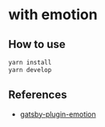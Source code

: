 # with emotion

## How to use

```zsh
yarn install
yarn develop
```

## References

- [gatsby-plugin-emotion](https://www.gatsbyjs.org/packages/gatsby-plugin-emotion/)
